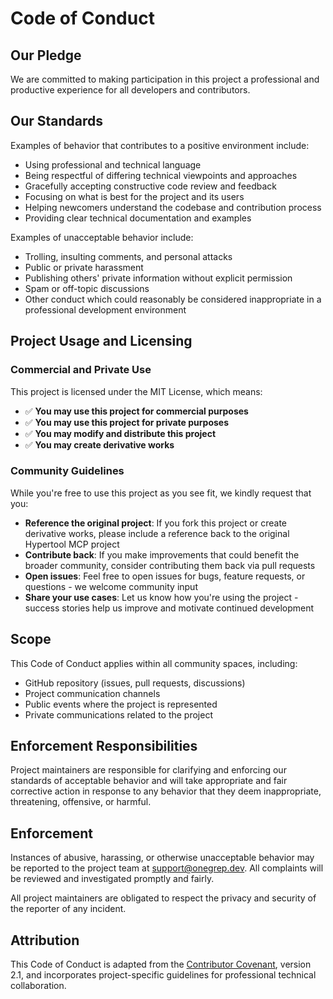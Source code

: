 # Code of Conduct

## Our Pledge

We are committed to making participation in this project a professional and productive experience for all developers and contributors.

## Our Standards

Examples of behavior that contributes to a positive environment include:

- Using professional and technical language
- Being respectful of differing technical viewpoints and approaches
- Gracefully accepting constructive code review and feedback
- Focusing on what is best for the project and its users
- Helping newcomers understand the codebase and contribution process
- Providing clear technical documentation and examples

Examples of unacceptable behavior include:

- Trolling, insulting comments, and personal attacks
- Public or private harassment
- Publishing others' private information without explicit permission
- Spam or off-topic discussions
- Other conduct which could reasonably be considered inappropriate in a professional development environment

## Project Usage and Licensing

### Commercial and Private Use

This project is licensed under the MIT License, which means:

- ✅ **You may use this project for commercial purposes**
- ✅ **You may use this project for private purposes**
- ✅ **You may modify and distribute this project**
- ✅ **You may create derivative works**

### Community Guidelines

While you're free to use this project as you see fit, we kindly request that you:

- **Reference the original project**: If you fork this project or create derivative works, please include a reference back to the original Hypertool MCP project
- **Contribute back**: If you make improvements that could benefit the broader community, consider contributing them back via pull requests
- **Open issues**: Feel free to open issues for bugs, feature requests, or questions - we welcome community input
- **Share your use cases**: Let us know how you're using the project - success stories help us improve and motivate continued development

## Scope

This Code of Conduct applies within all community spaces, including:

- GitHub repository (issues, pull requests, discussions)
- Project communication channels
- Public events where the project is represented
- Private communications related to the project

## Enforcement Responsibilities

Project maintainers are responsible for clarifying and enforcing our standards of acceptable behavior and will take appropriate and fair corrective action in response to any behavior that they deem inappropriate, threatening, offensive, or harmful.

## Enforcement

Instances of abusive, harassing, or otherwise unacceptable behavior may be reported to the project team at <support@onegrep.dev>. All complaints will be reviewed and investigated promptly and fairly.

All project maintainers are obligated to respect the privacy and security of the reporter of any incident.

## Attribution

This Code of Conduct is adapted from the [Contributor Covenant](https://www.contributor-covenant.org/), version 2.1, and incorporates project-specific guidelines for professional technical collaboration.
